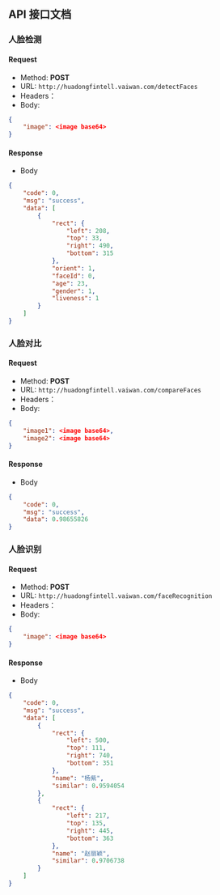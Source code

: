 ## API 接口文档

### 人脸检测

#### Request
- Method: **POST**
- URL:  `http://huadongfintell.vaiwan.com/detectFaces`
- Headers：
- Body:
```json
{
	"image": <image base64>
}
```

#### Response
- Body
```json
{
    "code": 0,
    "msg": "success",
    "data": [
        {
            "rect": {
                "left": 208,
                "top": 33,
                "right": 490,
                "bottom": 315
            },
            "orient": 1,
            "faceId": 0,
            "age": 23,
            "gender": 1,
            "liveness": 1
        }
    ]
}
```

### 人脸对比

#### Request
- Method: **POST**
- URL:  `http://huadongfintell.vaiwan.com/compareFaces`
- Headers：
- Body:
```json
{
	"image1": <image base64>,
	"image2": <image base64>
}
```

#### Response
- Body
```json
{
    "code": 0,
    "msg": "success",
    "data": 0.98655826
}
```

### 人脸识别

#### Request
- Method: **POST**
- URL:  `http://huadongfintell.vaiwan.com/faceRecognition`
- Headers：
- Body:
```json
{
	"image": <image base64>
}
```

#### Response
- Body
```json
{
    "code": 0,
    "msg": "success",
    "data": [
        {
            "rect": {
                "left": 500,
                "top": 111,
                "right": 740,
                "bottom": 351
            },
            "name": "杨紫",
            "similar": 0.9594054
        },
        {
            "rect": {
                "left": 217,
                "top": 135,
                "right": 445,
                "bottom": 363
            },
            "name": "赵丽颖",
            "similar": 0.9706738
        }
    ]
}
```
